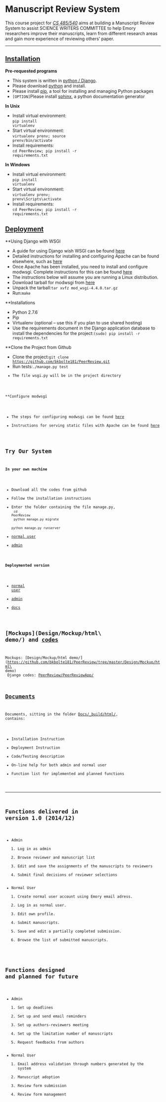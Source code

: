 Manuscript Review System
============================
This course project for [*CS 485/540*](http://www.mathcs.emory.edu/~cs540000/) aims at building a Manuscript Review System to assist SCIENCE WRITERS COMMITTEE to help Emory researchers improve their manuscripts, learn from different research areas and gain more experience of reviewing others’ paper.
____________________________

[Installation](Docs/installation.rst)
----------------------------------------
**Pre-requested programs**
* This system is written in [python / Django](https://www.djangoproject.com/). 
* Please download [python](https://www.python.org/) and install. 
* Please install [pip](), a tool for installing and managing Python packages
* `[OPTION]`Please install [sphinx](http://sphinx-doc.org/), a python documentation generator

**In Unix**
* Install virtual environment: <br><code>pip install virtualenv</code>
* Start virtual environment: <br><code>virtualenv prenv; source prenv/bin/activate</code>
* Install requirements: <br><code>cd PeerReview; pip install -r requirements.txt</code>

**In Windows**
* Install virtual environment: <br><code>pip install virtualenv</code>
* Start virtual environment: <br><code>virtualenv prenv; prenv\Scripts\activate</code>
* Install requirements: <br><code>cd PeerReview; pip install -r requirements.txt</code>

[Deployment](Docs/deployment.rst)
----------------------------------------

**Using Django with WSGI

* A guide for using Django wish WSGI can be found [here](https://docs.djangoproject.com/en/dev/howto/deployment/wsgi/)
* Detailed instructions for installing and configuring Apache can be found elsewhere, such as [here](http://httpd.apache.org/docs/2.4/install.html)
* Once Apache has been installed, you need to install and configure modwsgi. Complete instructions for this can be found [here](http://httpd.apache.org/docs/2.4/install.html)
* The instructions below will assume you are running a Linux distribution.
* Download tarball for modwsgi from [here](https://github.com/GrahamDumpleton/mod_wsgi/releases)
* Unpack the tarball:<code>tar xvfz mod_wsgi-4.4.0.tar.gz</code>
* Run:<code>make</code>

**Installations

* Python 2.7.6
* Pip
* Virtualenv (optional – use this if you plan to use shared hosting)
* Use the requirements document in the Django application database to install the dependencies for the project:<code>(sudo) pip install -r requirements.txt</code>

**Clone the Project from Github

* Clone the project:<code>git clone https://github.com/bkbolte181/PeerReview.git</code>
* Run tests:<code>./manage.py test</cdoe>
* The file wsgi.py will be in the project directory

**Configure modwsgi

* The steps for configuring modwsgi can be found [here](https://code.google.com/p/modwsgi/wiki/QuickConfigurationGuide)
* Instructions for serving static files with Apache can be found [here](https://docs.djangoproject.com/en/dev/howto/deployment/wsgi/modwsgi/)

Try Our System
----------------------------
**In your own machine**
* Download all the codes from github
* Follow the installation instructions
* Enter the folder containing the file manage.py,<br>
<code>cd PeerReview</code><br>
<code>python manage.py migrate</code><br>
<code>python manage.py runserver</code>
* [normal user](http://127.0.0.1:8000/)
* [admin](http://127.0.0.1:8000/admin_login)

**Deploymented version**
*  [normal user](http://istanbul.mathcs.emory.edu/PeerReview/)
*  [admin](http://5ae8d563.ngrok.com/admin_login)
*  [docs](http://peerreview.readthedocs.org)

[Mockups](Design/Mockup/html\ demo/) and [codes](PeerReview/PeerReviewApp)
----------------------------
Mockups: [Design/Mockup/html demo/](https://github.com/bkbolte181/PeerReview/tree/master/Design/Mockup/html\ demo)<br>
Django codes: [PeerReview/PeerReviewApp/](https://github.com/bkbolte181/PeerReview/tree/master/PeerReview/PeerReviewApp)

[Documents](Docs)
----------------------------
Documents, sitting in the folder [Docs/_build/html/](https://github.com/bkbolte181/PeerReview/tree/master/Docs/_build/html), contains:
* Installation Instruction
* Deployment Instruction
* Code/Testing description
* On-line help for both admin and normal user
* Function list for implemented and planned functions

____________________________

Functions delivered in version 1.0 (2014/12)
---------------------------------------------
* Admin
  1. Log in as admin
  2. Browse reviewer and manuscript list
  3. Edit and save the assignments of the manuscripts to reviewers
  4. Submit final decisions of reviewer selections
* Normal User
  1. Create normal user account using Emory email adress.
  2. Log in as normal user.
  3. Edit own profile.
  4. Submit manuscripts.
  5. Save and edit a partially completed submission.
  6. Browse the list of submitted manuscripts.

Functions designed and planned for future
--------------------------------------------
* Admin
  1. Set up deadlines
  2. Set up and send email reminders
  3. Set up authors-reviewers meeting
  4. Set up the limitation number of manuscripts
  5. Request feedbacks from authors
* Normal User
  1. Email address validation through numbers generated by the system
  2. Manuscript adoption
  3. Review form submission
  4. Review form management

